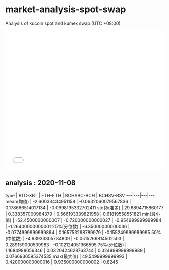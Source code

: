 # market-analysis-spot-swap
Analysis of kucoin spot and kumex swap (UTC +08:00)

<iframe width="100%" height="440" src="./data.html" frameborder="no" border="0" scrolling="no"></iframe>

## analysis : 2020-11-08

type | BTC-XBT | ETH-ETH | BCHABC-BCH | BCHSV-BSV 
---|---|---|---
mean(均值) | -2.60033434951158 | -0.0632060079567836 | 0.178666514017134 | -0.0998195332702411
std(标准差) | 29.6894715860177 | 0.338357000984379 | 0.566193339821958 | 0.61819558551821
min(最小值) | -52.4500000000007 | -0.720000000000027 | -0.954999999999984 | -1.26400000000001
25%(分位数) | -6.35000000000036 | -0.0774999999999864 | 0.165753298789979 | -0.155249999999995
50%(中位数) | -4.93933805784809 | -0.0515269814502503 | 0.289159000539983 | -0.102124051966595
75%(分位数) | 1.1684988056346 | 0.0320424628763744 | 0.324999999999989 | 0.0766936595374535
max(最大值) | 49.5499999999993 | 0.420000000000016 | 0.935000000000002 | 0.8245

